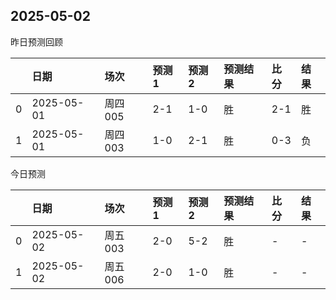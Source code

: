 

 ## 2025-05-02

昨日预测回顾

|    | 日期         | 场次    | 预测1   | 预测2   | 预测结果   | 比分   | 结果   |
|---:|:-----------|:------|:------|:------|:-------|:-----|:-----|
|  0 | 2025-05-01 | 周四005 | 2-1   | 1-0   | 胜      | 2-1  | 胜    |
|  1 | 2025-05-01 | 周四003 | 1-0   | 2-1   | 胜      | 0-3  | 负    |

今日预测

|    | 日期         | 场次    | 预测1   | 预测2   | 预测结果   | 比分   | 结果   |
|---:|:-----------|:------|:------|:------|:-------|:-----|:-----|
|  0 | 2025-05-02 | 周五003 | 2-0   | 5-2   | 胜      | -    | -    |
|  1 | 2025-05-02 | 周五006 | 2-0   | 1-0   | 胜      | -    | -    |
